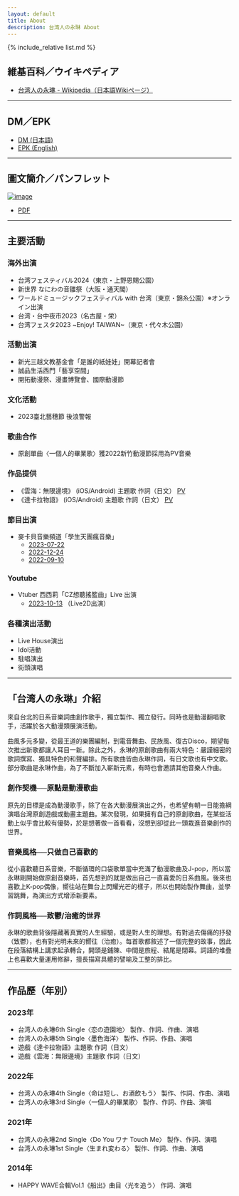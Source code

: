 ```yaml
---
layout: default
title: About
description: 台湾人の永琳 About
---
```


{% include_relative list.md %}

## 維基百科／ウイキペディア
- [台湾人の永琳 - Wikipedia（日本語Wikiページ）](https://ja.wikipedia.org/wiki/%E5%8F%B0%E6%B9%BE%E4%BA%BA%E3%81%AE%E6%B0%B8%E7%90%B3)

---
## DM／EPK

- [DM (日本語)](https://drive.google.com/file/d/1BxbYQYn6zvAEVEcqzP1WXozqOR6vYsG8/view?usp=drivesdk)
- [EPK (English)](https://drive.google.com/file/d/1NyxnKKcriiM8BVkY_Wn8OL0dlkAeAo0P/view?usp=drivesdk)

---
## 圖文簡介／パンフレット

[![image](https://drive.google.com/thumbnail?id=1SFpuTUfRb_iZlQ2y1xcUOY0tZ_do92tN&sz=w1000)](https://drive.google.com/file/d/1Uiy9Pe61uQdBVr6cfFXc_m1TnBV4k9vh/view?usp=drivesdk)
- [PDF](https://drive.google.com/file/d/1Uiy9Pe61uQdBVr6cfFXc_m1TnBV4k9vh/view?usp=drivesdk)

---
## 主要活動

### 海外出演
- 台湾フェスティバル2024（東京・上野恩賜公園）
- 新世界 なにわの音雛祭（大阪・通天閣）
- ワールドミュージックフェスティバル with 台湾（東京・錦糸公園）※オンライン出演
- 台湾・台中夜市2023（名古屋・栄）
- 台湾フェスタ2023 ~Enjoy! TAIWAN~（東京・代々木公園）

### 活動出演
- 新光三越文教基金會「是誰的紙娃娃」開幕記者會
- 誠品生活西門「藝享空間」
- 開拓動漫祭、漫畫博覽會、國際動漫節

### 文化活動
- 2023臺北藝穗節 後浪警報

### 歌曲合作
- 原創單曲〈一個人的畢業歌〉獲2022新竹動漫節採用為PV音樂

### 作品提供
- 《雲海：無限邊境》 (iOS/Android) 主題歌 作詞（日文） [PV](https://www.youtube.com/watch?v=HafK8DmClTo)
- 《達卡拉物語》 (iOS/Android) 主題歌 作詞（日文） [PV](https://www.youtube.com/watch?v=AzUZRHQiAp4)

### 節目出演
- 麥卡貝音樂頻道「學生天團瘋音樂」
  - [2023-07-22](https://youtu.be/S0QUCCuNdRI?si=j0CqGopIsK06W3LO)
  - [2022-12-24](https://youtu.be/mAS5O02slUI?si=CiY5s2HD26mHgypo)
  - [2022-09-10](https://youtu.be/-Edg4jjzwvw?si=kjZZIXxKF5iZc6rT)

### Youtube
- Vtuber 西西莉「CZ想聽搖籃曲」Live 出演
  -  [2023-10-13](https://www.youtube.com/live/i-VxEPFifJ0?si=jYzG0aBxzVngIDj7) （Live2D出演）

### 各種演出活動
- Live House演出
- Idol活動
- 駐唱演出
- 街頭演唱

---
## 「台湾人の永琳」介紹
來自台北的日系音樂詞曲創作歌手，獨立製作、獨立發行。同時也是動漫翻唱歌手，活躍於各大動漫類展演活動。

曲風多元多變，從最王道的樂團編制，到電音舞曲、民族風、復古Disco，期望每次推出新歌都讓人耳目一新。除此之外，永琳的原創歌曲有兩大特色：嚴謹細密的歌詞撰寫、獨具特色的和聲編排。所有歌曲皆由永琳作詞，有日文歌也有中文歌。部分歌曲是永琳作曲，為了不斷加入嶄新元素，有時也會邀請其他音樂人作曲。

### 創作契機──原點是動漫歌曲
原先的目標是成為動漫歌手，除了在各大動漫展演出之外，也希望有朝一日能擔綱演唱台灣原創遊戲或動畫主題曲。某次發現，如果擁有自己的原創歌曲，在某些活動上似乎會比較有優勢，於是想著做一首看看，沒想到卻從此一頭栽進音樂創作的世界。

### 音樂風格──只做自己喜歡的
從小喜歡聽日系音樂，不斷循環的口袋歌單當中充滿了動漫歌曲及J-pop，所以當永琳剛開始做原創音樂時，首先想到的就是做出自己一直喜愛的日系曲風。後來也喜歡上K-pop偶像，嚮往站在舞台上閃耀光芒的樣子，所以也開始製作舞曲，並學習跳舞，為演出方式增添新要素。

### 作詞風格──致鬱/治癒的世界
永琳的歌曲背後隱藏著真實的人生經驗，或是對人生的理想。有對過去傷痛的抒發（致鬱），也有對光明未來的嚮往（治癒）。每首歌都敘述了一個完整的故事，因此在段落結構上講求起承轉合，開頭是鋪陳、中間是旅程、結尾是閉幕。詞語的堆疊上也喜歡大量運用修辭，擅長描寫具體的譬喻及工整的排比。

---
## 作品歷（年別）
### 2023年
- 台湾人の永琳6th Single〈恋の遊園地〉 製作、作詞、作曲、演唱
- 台湾人の永琳5th Single〈墨色海洋〉 製作、作詞、作曲、演唱
- 遊戲《達卡拉物語》主題歌 作詞（日文）
- 遊戲《雲海：無限邊境》主題歌 作詞（日文）

### 2022年
- 台湾人の永琳4th Single〈命は短し、お酒飲もう〉 製作、作詞、作曲、演唱
- 台湾人の永琳3rd Single〈一個人的畢業歌〉 製作、作詞、作曲、演唱

### 2021年
- 台湾人の永琳2nd Single〈Do You ワナ Touch Me〉 製作、作詞、演唱
- 台湾人の永琳1st Single〈生まれ変わる〉 製作、作詞、作曲、演唱

### 2014年
- HAPPY WAVE合輯Vol.1《船出》曲目〈光を追う〉 作詞、演唱
